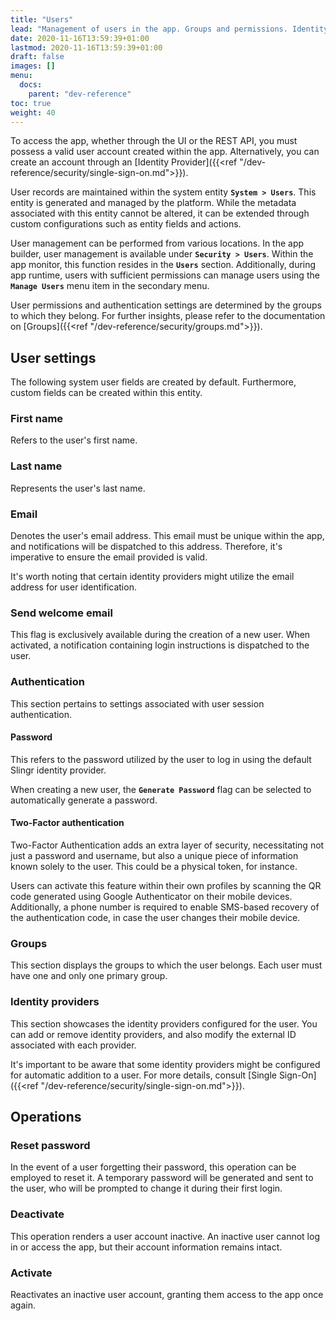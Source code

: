 ```yaml
---
title: "Users"
lead: "Management of users in the app. Groups and permissions. Identity providers."
date: 2020-11-16T13:59:39+01:00
lastmod: 2020-11-16T13:59:39+01:00
draft: false
images: []
menu:
  docs:
    parent: "dev-reference"
toc: true
weight: 40
---
```


To access the app, whether through the UI or the REST API, you must possess a valid user account created within the app. Alternatively, you can create an account through an [Identity Provider]({{<ref "/dev-reference/security/single-sign-on.md">}}).

User records are maintained within the system entity **`System > Users`**. This entity is generated and managed by the platform. While the metadata associated with this entity cannot be altered, it can be extended through custom configurations such as entity fields and actions.

User management can be performed from various locations. In the app builder, user management is available under **`Security > Users`**. Within the app monitor, this function resides in the **`Users`** section. Additionally, during app runtime, users with sufficient permissions can manage users using the **`Manage Users`** menu item in the secondary menu.

User permissions and authentication settings are determined by the groups to which they belong. For further insights, please refer to the documentation on [Groups]({{<ref "/dev-reference/security/groups.md">}}).

## **User settings**

The following system user fields are created by default. Furthermore, custom fields can be created within this entity.

### First name

Refers to the user's first name.

### Last name

Represents the user's last name.

### Email

Denotes the user's email address. This email must be unique within the app, and notifications will be dispatched to this address. Therefore, it's imperative to ensure the email provided is valid.

It's worth noting that certain identity providers might utilize the email address for user identification.

### Send welcome email

This flag is exclusively available during the creation of a new user. When activated, a notification containing login instructions is dispatched to the user.

### Authentication

This section pertains to settings associated with user session authentication.

#### Password

This refers to the password utilized by the user to log in using the default Slingr identity provider.

When creating a new user, the **`Generate Password`** flag can be selected to automatically generate a password.

#### Two-Factor authentication

Two-Factor Authentication adds an extra layer of security, necessitating not just a password and username, but also a unique piece of information known solely to the user. This could be a physical token, for instance.

Users can activate this feature within their own profiles by scanning the QR code generated using Google Authenticator on their mobile devices. Additionally, a phone number is required to enable SMS-based recovery of the authentication code, in case the user changes their mobile device.

### Groups

This section displays the groups to which the user belongs. Each user must have one and only one primary group.

### Identity providers

This section showcases the identity providers configured for the user. You can add or remove identity providers, and also modify the external ID associated with each provider.

It's important to be aware that some identity providers might be configured for automatic addition to a user. For more details, consult [Single Sign-On]({{<ref "/dev-reference/security/single-sign-on.md">}}).

## **Operations**

### Reset password

In the event of a user forgetting their password, this operation can be employed to reset it. A temporary password will be generated and sent to the user, who will be prompted to change it during their first login.

### Deactivate

This operation renders a user account inactive. An inactive user cannot log in or access the app, but their account information remains intact.

### Activate

Reactivates an inactive user account, granting them access to the app once again.

